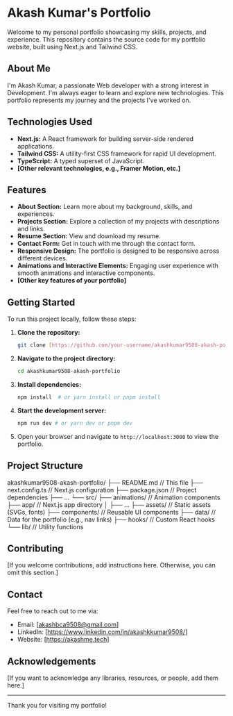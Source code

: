 # Akash Kumar's Portfolio

Welcome to my personal portfolio showcasing my skills, projects, and experience.  This repository contains the source code for my portfolio website, built using Next.js and Tailwind CSS.

## About Me

I'm Akash Kumar, a passionate Web developer with a strong interest in Development. I'm always eager to learn and explore new technologies. This portfolio represents my journey and the projects I've worked on.




## Technologies Used

*   **Next.js:** A React framework for building server-side rendered applications.
*   **Tailwind CSS:** A utility-first CSS framework for rapid UI development.
*   **TypeScript:** A typed superset of JavaScript.
*   **[Other relevant technologies, e.g., Framer Motion, etc.]**

## Features

*   **About Section:** Learn more about my background, skills, and experiences.
*   **Projects Section:** Explore a collection of my projects with descriptions and links.
*   **Resume Section:** View and download my resume.
*   **Contact Form:** Get in touch with me through the contact form.
*   **Responsive Design:**  The portfolio is designed to be responsive across different devices.
*   **Animations and Interactive Elements:** Engaging user experience with smooth animations and interactive components.
*   **[Other key features of your portfolio]**

## Getting Started

To run this project locally, follow these steps:

1.  **Clone the repository:**

    ```bash
    git clone [https://github.com/your-username/akashkumar9508-akash-portfolio.git](https://www.google.com/search?q=https://github.com/your-username/akashkumar9508-akash-portfolio.git)
    ```

2.  **Navigate to the project directory:**

    ```bash
    cd akashkumar9508-akash-portfolio
    ```

3.  **Install dependencies:**

    ```bash
    npm install  # or yarn install or pnpm install
    ```

4.  **Start the development server:**

    ```bash
    npm run dev # or yarn dev or pnpm dev
    ```

5.  Open your browser and navigate to `http://localhost:3000` to view the portfolio.

## Project Structure

akashkumar9508-akash-portfolio/
├── README.md         // This file
├── next.config.ts    // Next.js configuration
├── package.json      // Project dependencies
├── ...
└── src/
├── animations/   // Animation components
├── app/          // Next.js app directory
│   ├── ...
├── assets/       // Static assets (SVGs, fonts)
├── components/   // Reusable UI components
├── data/         // Data for the portfolio (e.g., nav links)
├── hooks/        // Custom React hooks
└── lib/          // Utility functions

## Contributing

[If you welcome contributions, add instructions here.  Otherwise, you can omit this section.]

## Contact

Feel free to reach out to me via:

*   Email: [akashbca9508@gmail.com]
*   LinkedIn: [https://www.linkedin.com/in/akashkkumar9508/]
*   Website: [https://akashme.tech]


## Acknowledgements

[If you want to acknowledge any libraries, resources, or people, add them here.]

---

Thank you for visiting my portfolio!